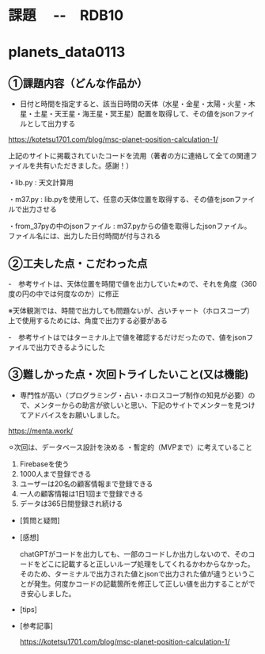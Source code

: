 # 課題　 --　RDB10
# planets_data0113

## ①課題内容（どんな作品か）

- 日付と時間を指定すると、該当日時間の天体（水星・金星・太陽・火星・木星・土星・天王星・海王星・冥王星）配置を取得して、その値をjsonファイルとして出力する

https://kotetsu1701.com/blog/msc-planet-position-calculation-1/

上記のサイトに掲載されていたコードを流用（著者の方に連絡して全ての関連ファイルを共有いただきました。感謝！）

  ・lib.py : 天文計算用
  
  ・m37.py : lib.pyを使用して、任意の天体位置を取得する、その値をjsonファイルで出力させる
  
  ・from_37pyの中のjsonファイル : m37.pyからの値を取得したjsonファイル。ファイル名には、出力した日付時間が付与される
  
## ②工夫した点・こだわった点

-　参考サイトは、天体位置を時間で値を出力していた※ので、それを角度（360度の円の中では何度なのか）に修正

※天体観測では、時間で出力しても問題ないが、占いチャート（ホロスコープ）上で使用するためには、角度で出力する必要がある

-　参考サイトはではターミナル上で値を確認するだけだったので、値をjsonファイルで出力できるようにした


## ③難しかった点・次回トライしたいこと(又は機能)

- 専門性が高い（プログラミング・占い・ホロスコープ制作の知見が必要）ので、メンターからの助言が欲しいと思い、下記のサイトでメンターを見つけてアドバイスをお願いしました。
  
https://menta.work/

⚪︎次回は、データベース設計を決める
・暫定的（MVPまで）に考えていること

1. Firebaseを使う
2. 1000人まで登録できる
3. ユーザーは20名の顧客情報まで登録できる
4. 一人の顧客情報は1日1回まで登録できる
5. データは365日間登録され続ける

- [質問と疑問]
   
- [感想]

  chatGPTがコードを出力しても、一部のコードしか出力しないので、そのコードをどこに記載すると正しいループ処理をしてくれるかわからなかった。
  そのため、ターミナルで出力された値とjsonで出力された値が違うということが発生。何度かコードの記載箇所を修正して正しい値を出力することができ安心しました。

- [tips]

- [参考記事]

  https://kotetsu1701.com/blog/msc-planet-position-calculation-1/

